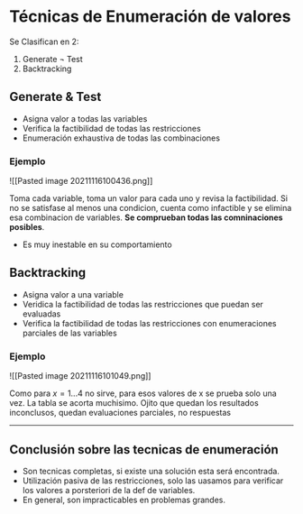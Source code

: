 # Técnicas de Enumeración de valores

Se Clasifican en 2:
1. Generate ¬ Test
2. Backtracking

## Generate & Test

- Asigna valor a todas las variables
- Verifica la factibilidad de todas las restricciones
- Enumeración exhaustiva de todas las combinaciones

### Ejemplo

![[Pasted image 20211116100436.png]]

Toma cada variable, toma un valor para cada uno y revisa la factibilidad. Si no se satisfase al menos una condicion, cuenta como infactible y se elimina esa combinacion de variables. **Se comprueban todas las comninaciones posibles**.

- Es muy inestable en su comportamiento

## Backtracking

- Asigna valor a una variable
- Veridica la factibilidad de todas las restricciones que puedan ser evaluadas
- Verifica la factibilidad de todas las restricciones con enumeraciones parciales de las variables

### Ejemplo

![[Pasted image 20211116101049.png]]

Como para $x = 1...4$ no sirve, para esos valores de x se prueba solo una vez. La tabla se acorta muchisimo. Ojito que quedan los resultados inconclusos, quedan evaluaciones parciales, no respuestas

---
## Conclusión sobre las tecnicas de enumeración
- Son tecnicas completas, si existe una solución esta será encontrada.
- Utilización pasiva de las restricciones, solo las uasamos para verificar los valores a porsteriori de la def de variables.
- En general, son impracticables en problemas grandes.
